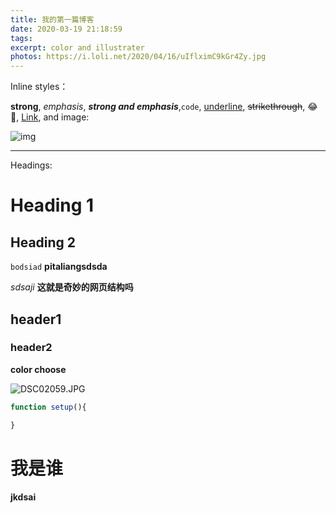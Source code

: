 ```yaml
---
title: 我的第一篇博客
date: 2020-03-19 21:18:59
tags:
excerpt: color and illustrater
photos: https://i.loli.net/2020/04/16/uIflximC9kGr4Zy.jpg
---
```


Inline styles：

**strong**, *emphasis*, ***strong and emphasis***,`code`, <u>underline</u>, ~~strikethrough~~, :joy:🤣, [Link](https://example.com), and image:

![img](https://i.loli.net/2020/04/16/uIflximC9kGr4Zy.jpg)

---

Headings:

# Heading 1

## Heading 2

`bodsiad`
**pitaliangsdsda**

*sdsaji* **这就是奇妙的网页结构吗**

## header1
### header2

**color choose**

![DSC02059.JPG](https://i.loli.net/2020/04/16/uIflximC9kGr4Zy.jpg)


```javascript
function setup(){

}
```

# 我是谁
**jkdsai**